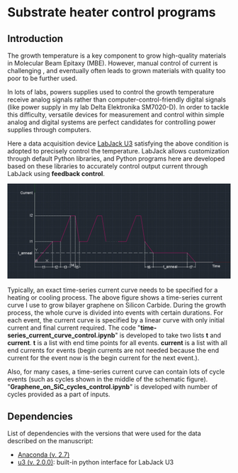 # Substrate heater control programs
## Introduction
The growth temperature is a key component to grow high-quality materials in Molecular Beam Epitaxy (MBE). However, manual control of current is challenging , and eventually often leads to grown materials with quality too poor to be further used.

In lots of labs, powers supplies used to control the growth temperature receive analog signals rather than computer-control-friendly digital signals (like power supply in my lab Delta Elektronika SM7020-D). In order to tackle this difficulty, versatile devices for measurement and control within simple analog and digital systems are perfect candidates for controlling power supplies through computers.

Here a data acquisition device [LabJack U3](https://labjack.com/products/u3) satisfying the above condition is adopted to precisely control the temperature. LabJack allows customization through default Python libraries, and Python programs here are developed based on these libraries to accurately control output current through LabJack using **feedback control**.

![Graphene heater program time-series current curve](Graphene_heater_program_diagram.png)

Typically, an exact time-series current curve needs to be specified for a heating or cooling process. The above figure shows a time-series current curve I use to grow bilayer graphene on Silicon Carbide. During the growth process, the whole curve is divided into events with certain durations. For each event, the current curve is specified by a linear curve with only initial current and final current required. The code "**time-series_current_curve_control.ipynb**" is developed to take two lists **t** and **current**. **t** is a list with end time points for all events. **current** is a list with all end currents for events (begin currents are not needed because the end current for the event now is the begin current for the next event.).

Also, for many cases, a time-series current curve can contain lots of cycle events (such as cycles shown in the middle of the schematic figure). "**Graphene_on_SiC_cycles_control.ipynb**" is developed with number of cycles provided as a part of inputs. 

## Dependencies
List of dependencies with the versions that were used for the data described on the manuscript:
* [Anaconda (v. 2.7)](https://www.anaconda.com/distribution/)
* [u3 (v. 2.0.0)](https://labjack.com/support/software/examples/ud/labjackpython): built-in python interface for LabJack U3

